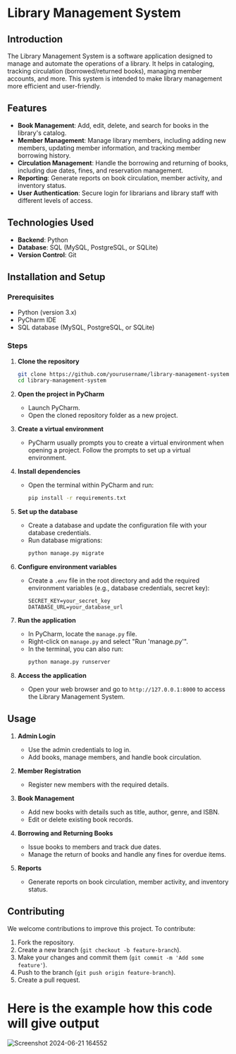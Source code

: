 # Library Management System

## Introduction

The Library Management System is a software application designed to manage and automate the operations of a library. It helps in cataloging, tracking circulation (borrowed/returned books), managing member accounts, and more. This system is intended to make library management more efficient and user-friendly.

## Features

- **Book Management**: Add, edit, delete, and search for books in the library's catalog.
- **Member Management**: Manage library members, including adding new members, updating member information, and tracking member borrowing history.
- **Circulation Management**: Handle the borrowing and returning of books, including due dates, fines, and reservation management.
- **Reporting**: Generate reports on book circulation, member activity, and inventory status.
- **User Authentication**: Secure login for librarians and library staff with different levels of access.

## Technologies Used

- **Backend**: Python
- **Database**: SQL (MySQL, PostgreSQL, or SQLite)
- **Version Control**: Git

## Installation and Setup

### Prerequisites

- Python (version 3.x)
- PyCharm IDE
- SQL database (MySQL, PostgreSQL, or SQLite)

### Steps

1. **Clone the repository**
    ```sh
    git clone https://github.com/yourusername/library-management-system.git
    cd library-management-system
    ```

2. **Open the project in PyCharm**
    - Launch PyCharm.
    - Open the cloned repository folder as a new project.

3. **Create a virtual environment**
    - PyCharm usually prompts you to create a virtual environment when opening a project. Follow the prompts to set up a virtual environment.

4. **Install dependencies**
    - Open the terminal within PyCharm and run:
      ```sh
      pip install -r requirements.txt
      ```

5. **Set up the database**
    - Create a database and update the configuration file with your database credentials.
    - Run database migrations:
      ```sh
      python manage.py migrate
      ```

6. **Configure environment variables**
    - Create a `.env` file in the root directory and add the required environment variables (e.g., database credentials, secret key):
      ```
      SECRET_KEY=your_secret_key
      DATABASE_URL=your_database_url
      ```

7. **Run the application**
    - In PyCharm, locate the `manage.py` file.
    - Right-click on `manage.py` and select "Run 'manage.py'".
    - In the terminal, you can also run:
      ```sh
      python manage.py runserver
      ```

8. **Access the application**
    - Open your web browser and go to `http://127.0.0.1:8000` to access the Library Management System.

## Usage

1. **Admin Login**
    - Use the admin credentials to log in.
    - Add books, manage members, and handle book circulation.

2. **Member Registration**
    - Register new members with the required details.

3. **Book Management**
    - Add new books with details such as title, author, genre, and ISBN.
    - Edit or delete existing book records.

4. **Borrowing and Returning Books**
    - Issue books to members and track due dates.
    - Manage the return of books and handle any fines for overdue items.

5. **Reports**
    - Generate reports on book circulation, member activity, and inventory status.

## Contributing

We welcome contributions to improve this project. To contribute:

1. Fork the repository.
2. Create a new branch (`git checkout -b feature-branch`).
3. Make your changes and commit them (`git commit -m 'Add some feature'`).
4. Push to the branch (`git push origin feature-branch`).
5. Create a pull request.

# Here is the example how this code will give output

![Screenshot 2024-06-21 164552](https://github.com/RudraArora/Library-management-System/assets/100142404/8fd125ea-375a-4ad7-9fde-bc76d168c3d9)


